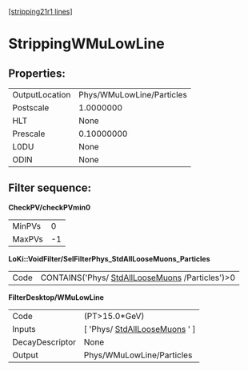 [[stripping21r1 lines]](./stripping21r1-index)

# StrippingWMuLowLine

## Properties:

|                |                           |
|----------------|---------------------------|
| OutputLocation | Phys/WMuLowLine/Particles |
| Postscale      | 1.0000000                 |
| HLT            | None                      |
| Prescale       | 0.10000000                |
| L0DU           | None                      |
| ODIN           | None                      |

## Filter sequence:

**CheckPV/checkPVmin0**

|        |     |
|--------|-----|
| MinPVs | 0   |
| MaxPVs | -1  |

**LoKi::VoidFilter/SelFilterPhys_StdAllLooseMuons_Particles**

|      |                                                                                      |
|------|--------------------------------------------------------------------------------------|
| Code | CONTAINS('Phys/ [StdAllLooseMuons](./stripping21r1-stdallloosemuons) /Particles')\>0 |

**FilterDesktop/WMuLowLine**

|                 |                                                                     |
|-----------------|---------------------------------------------------------------------|
| Code            | (PT\>15.0\*GeV)                                                     |
| Inputs          | [ 'Phys/ [StdAllLooseMuons](./stripping21r1-stdallloosemuons) ' ] |
| DecayDescriptor | None                                                                |
| Output          | Phys/WMuLowLine/Particles                                           |
